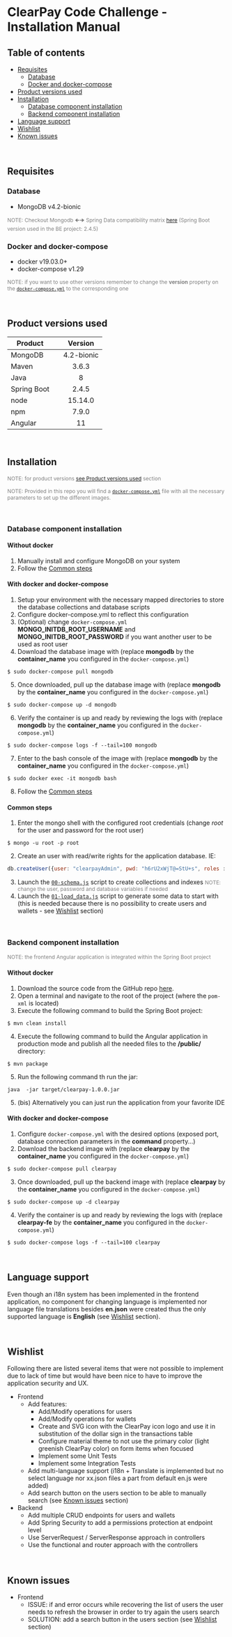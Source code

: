 # ClearPay Code Challenge - Installation Manual

## Table of contents

- [Requisites](#requisites)
  - [Database](#database)
  - [Docker and docker-compose](#docker-and-docker-compose)
- [Product versions used](#product-versions-used)
- [Installation](#installation)
  - [Database component installation](#database-component-installation)
  - [Backend component installation](#backend-component-installation)
- [Language support](#language-support)
- [Wishlist](#wishlist)
- [Known issues](#known-issues)

<br/>

## Requisites

### Database

- MongoDB v4.2-bionic

<span style="font-size: 12px; color: gray;">NOTE: Checkout Mongodb 🠈🠊 Spring Data compatibility matrix [here](https://docs.spring.io/spring-data/mongodb/docs/current/reference/html/#compatibility.matrix)
(Spring Boot version used in the BE project: 2.4.5)</span>

### Docker and docker-compose

- docker v19.03.0+
- docker-compose v1.29

<span style="font-size: 12px; color: gray;">NOTE: if you want to use other versions remember to change the **version** property on the [`docker-compose.yml`](docker/docker-compose.yml) to the corresponding one</span>

<br/>

## Product versions used

  | Product | | Version |
  |---|---|:-:|
  | MongoDB | | 4.2-bionic
  | Maven | | 3.6.3 |
  | Java | | 8 |
  | Spring Boot | | 2.4.5 |
  | node | | 15.14.0 |
  | npm | | 7.9.0 |
  | Angular | | 11 |

<br/>

## Installation

<span style="font-size: 12px; color: gray;">NOTE: for product versions [see Product versions used](#product-versions-used) section</span>

<span style="font-size: 12px; color: gray;">NOTE: Provided in this repo you will find a [`docker-compose.yml`](docker/docker-compose.yml) file with all the necessary parameters to set up the different images.</span>

<br/>

### Database component installation

#### Without docker

1. Manually install and configure MongoDB on your system
2. Follow the [Common steps](#common-steps)

#### With docker and docker-compose

1. Setup your environment with the necessary mapped directories to store the database collections and database scripts
2. Configure docker-compose.yml to reflect this configuration
3. (Optional) change `docker-compose.yml` **MONGO_INITDB_ROOT_USERNAME** and **MONGO_INITDB_ROOT_PASSWORD** if you want another user to be used as root user
4. Download the database image with (replace **mongodb** by the **container_name** you configured in the `docker-compose.yml`)

```console
$ sudo docker-compose pull mongodb
```

5. Once downloaded, pull up the database image with (replace **mongodb** by the **container_name** you configured in the `docker-compose.yml`)

```console
$ sudo docker-compose up -d mongodb
```

6. Verify the container is up and ready by reviewing the logs with (replace **mongodb** by the **container_name** you configured in the `docker-compose.yml`)

```console
$ sudo docker-compose logs -f --tail=100 mongodb
```

7. Enter to the bash console of the image with (replace **mongodb** by the **container_name** you configured in the `docker-compose.yml`)

```console
$ sudo docker exec -it mongodb bash
```

8. Follow the [Common steps](#common-steps)

#### Common steps

1. Enter the mongo shell with the configured root credentials (change *root* for the user and password for the root user)

```console
$ mongo -u root -p root
```

2. Create an user with read/write rights for the application database. IE:

```javascript
db.createUser({user: "clearpayAdmin", pwd: "h6rU2xWjT@=StU+s", roles : [{role: "readWrite", db: "clearpay"}]});
```

3. Launch the [`00-schema.js`](/scripts/00-schema.js) script to create collections and indexes <span style="font-size: 12px; color: gray;">NOTE: change the user, password and database variables if needed</span>
4. Launch the [`01-load_data.js`](/scripts/01-load_data.js) script to generate some data to start with (this is needed because there is no possibility to create users and wallets - see [Wishlist](#wishlist) section)

<br/>

### Backend component installation

<span style="font-size: 12px; color: gray;">NOTE: the frontend Angular application is integrated within the Spring Boot project</span>

#### Without docker

1. Download the source code from the GitHub repo [here](https://github.com/esanchep/clearpay).
2. Open a terminal and navigate to the root of the project (where the `pom-xml` is located)
3. Execute the following command to build the Spring Boot project:

```console
$ mvn clean install
```

4. Execute the following command to build the Angular application in production mode and publish all the needed files to the **/public/** directory:

```console
$ mvn package
```

5. Run the following command th run the jar:

```console
java  -jar target/clearpay-1.0.0.jar
```

5. (bis) Alternatively you can just run the application from your favorite IDE

#### With docker and docker-compose

1. Configure `docker-compose.yml` with the desired options (exposed port, database connection parameters in the **command** property...)
2. Download the backend image with (replace **clearpay** by the **container_name** you configured in the `docker-compose.yml`)

``` console
$ sudo docker-compose pull clearpay
```

3. Once downloaded, pull up the backend image with (replace **clearpay** by the **container_name** you configured in the `docker-compose.yml`)

```console
$ sudo docker-compose up -d clearpay
```

4. Verify the container is up and ready by reviewing the logs with (replace **clearpay-fe** by the **container_name** you configured in the `docker-compose.yml`)

```console
$ sudo docker-compose logs -f --tail=100 clearpay
```

<br/>

## Language support

Even though an i18n system has been implemented in the frontend application, no component for changing language is implemented nor language file translations besides **en.json** were created thus the only supported language is **English** (see [Wishlist](#wishlist) section).

<br/>

## Wishlist

Following there are listed several items that were not possible to implement due to lack of time but would have been nice to have to improve the application security and UX.

- Frontend
  - Add features:
    - Add/Modify operations for users
    - Add/Modify operations for wallets
    - Create and SVG icon with the ClearPay icon logo and use it in substitution of the dollar sign in the transactions table
    - Configure material theme to not use the primary color (light greenish ClearPay color) on form items when focused
    - Implement some Unit Tests
    - Implement some Integration Tests
  - Add multi-language support (i18n + Translate is implemented but no select language nor xx.json files a part from default en.js were added)
  - Add search button on the users section to be able to manually search (see [Known issues](#known-issues) section)
- Backend
  - Add multiple CRUD endpoints for users and wallets
  - Add Spring Security to add a permissions protection at endpoint level
  - Use ServerRequest / ServerResponse approach in controllers
  - Use the functional and router approach with the controllers

<br/>

## Known issues

- Frontend
  - ISSUE: if and error occurs while recovering the list of users the user needs to refresh the browser in order to try again the users search
  - SOLUTION: add a search button in the users section (see [Wishlist](#wishlist) section)
